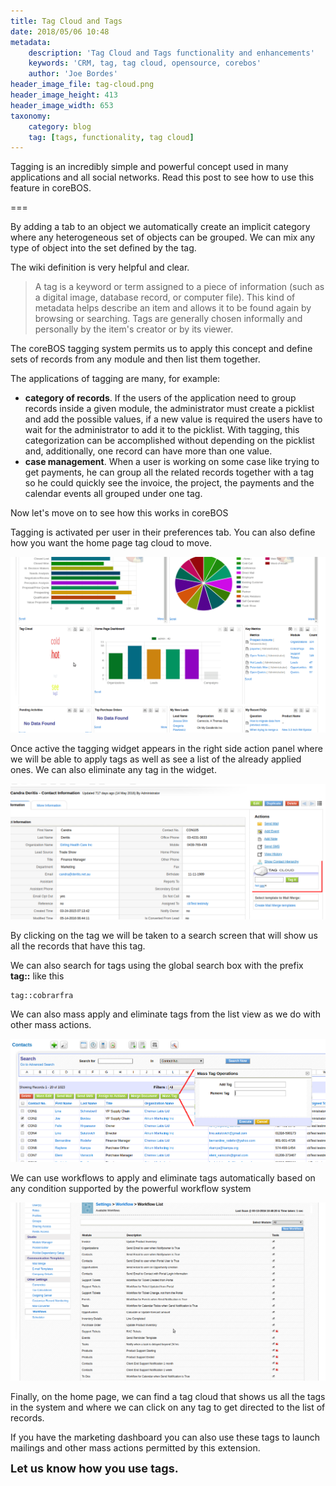 ```yaml
---
title: Tag Cloud and Tags
date: 2018/05/06 10:48
metadata:
    description: 'Tag Cloud and Tags functionality and enhancements'
    keywords: 'CRM, tag, tag cloud, opensource, corebos'
    author: 'Joe Bordes'
header_image_file: tag-cloud.png
header_image_height: 413
header_image_width: 653
taxonomy:
    category: blog
    tag: [tags, functionality, tag cloud]
---
```


Tagging is an incredibly simple and powerful concept used in many applications and all social networks. Read this post to see how to use this feature in coreBOS.

===

By adding a tab to an object we automatically create an implicit category where any heterogeneous set of objects can be grouped. We can mix any type of object into the set defined by the tag.

The wiki definition is very helpful and clear.

> A tag is a keyword or term assigned to a piece of information (such as a digital image, database record, or computer file). This kind of metadata helps describe an item and allows it to be found again by browsing or searching. Tags are generally chosen informally and personally by the item's creator or by its viewer.

The coreBOS tagging system permits us to apply this concept and define sets of records from any module and then list them together.

The applications of tagging are many, for example:

 - **category of records**. If the users of the application need to group records inside a given module, the administrator must create a picklist and add the possible values, if a new value is required the users have to wait for the administrator to add it to the picklist. With tagging, this categorization can be accomplished without depending on the picklist and, additionally, one record can have more than one value.
 - **case management**. When a user is working on some case like trying to get payments, he can group all the related records together with a tag so he could quickly see the invoice, the project, the payments and the calendar events all grouped under one tag.

Now let's move on to see how this works in coreBOS

Tagging is activated per user in their preferences tab. You can also define how you want the home page tag cloud to move.

![Tag Cloud Config](TagCloudConfig.gif)

Once active the tagging widget appears in the right side action panel where we will be able to apply tags as well as see a list of the already applied ones. We can also eliminate any tag in the widget.

![Tag Managment](TagManagment.png)

By clicking on the tag we will be taken to a search screen that will show us all the records that have this tag.

We can also search for tags using the global search box with the prefix **tag::** like this

```
tag::cobrarfra
```

We can also mass apply and eliminate tags from the list view as we do with other mass actions.

![Mass Tag action](MassTag.png)

We can use workflows to apply and eliminate tags automatically based on any condition supported by the powerful workflow system

![Tag workflow task](TagWorkflow.gif)

Finally, on the home page, we can find a tag cloud that shows us all the tags in the system and where we can click on any tag to get directed to the list of records.

If you have the marketing dashboard you can also use these tags to launch mailings and other mass actions permitted by this extension.

**<span style="font-size:large">Let us know how you use tags.</span>**

